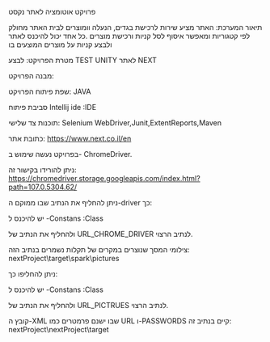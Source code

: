 פרויקט אוטומציה לאתר נקסט

תיאור המערכת: האתר מציע שירות לרכישת בגדים, הנעלה וומוצרים לבית
האתר מחולק לפי קטגוריות ומאפשר איסוף לסל קניות ורכישת מוצרים
.כל אחד יכול להיכנס לאתר ולבצע קניות על מוצרים המוצעים בו

מטרת הפרויקט: לבצע TEST UNITY לאתר NEXT

מבנה הפרויקט: 

שפת פיתוח הפרויקט: JAVA

סביבת פיתוח Intellij ide :IDE

תוכנות צד שלישי: Selenium WebDriver,Junit,ExtentReports,Maven

כתובת אתר: https://www.next.co.il/en

בפרויקט נעשה שימוש ב- ChromeDriver.

ניתן להורידו בקישור זה: https://chromedriver.storage.googleapis.com/index.html?path=107.0.5304.62/ 

ניתן להחליף את הנתיב שבו ממוקם ה-driver כך:

יש להיכנס ל
-Constans :Class

ולהחליף את הנתיב של URL_CHROME_DRIVER לנתיב הרצוי.

צילומי המסך  שנוצרים במקרים של תקלות נשמרים בנתיב הזה:  nextProject\target\spark\pictures

ניתן להחליפו כך:

יש להיכנס ל
-Constans :Class

ולהחליף את הנתיב של URL_PICTRUES לנתיב הרצוי.

קובץ ה-XML שבו ישנם פרמטרים כמו URL ו-PASSWORDS קיים בנתיב זה: nextProject\nextProject\target




